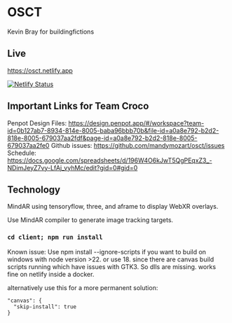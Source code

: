 # OSCT

Kevin Bray for buildingfictions

## Live

https://osct.netlify.app 

[![Netlify Status](https://api.netlify.com/api/v1/badges/98de0d7b-4e71-4848-b987-6caa89675835/deploy-status)](https://app.netlify.com/sites/osct/deploys)

## Important Links for Team Croco

Penpot Design Files: https://design.penpot.app/#/workspace?team-id=0b127ab7-8934-814e-8005-baba96bbb70b&file-id=a0a8e792-b2d2-818e-8005-679037aa2fdf&page-id=a0a8e792-b2d2-818e-8005-679037aa2fe0 
Github issues: https://github.com/mandymozart/osct/issues
Schedule: https://docs.google.com/spreadsheets/d/196W4O6kJwT5QgPEqxZ3_-NDimJeyZ7vy-LfAj_vyhMc/edit?gid=0#gid=0 

## Technology

MindAR using tensoryflow, three, and aframe to display WebXR overlays.

Use MindAR compiler to generate image tracking targets.

### `cd client; npm run install`

Known issue: Use npm install --ignore-scripts if you want to build on windows with node version >22. or use 18. since there are canvas build scripts running which have issues with GTK3. So dlls are missing. works fine on netlify inside a docker.

alternatively use this for a more permanent solution:

```
"canvas": {
  "skip-install": true
}
```
